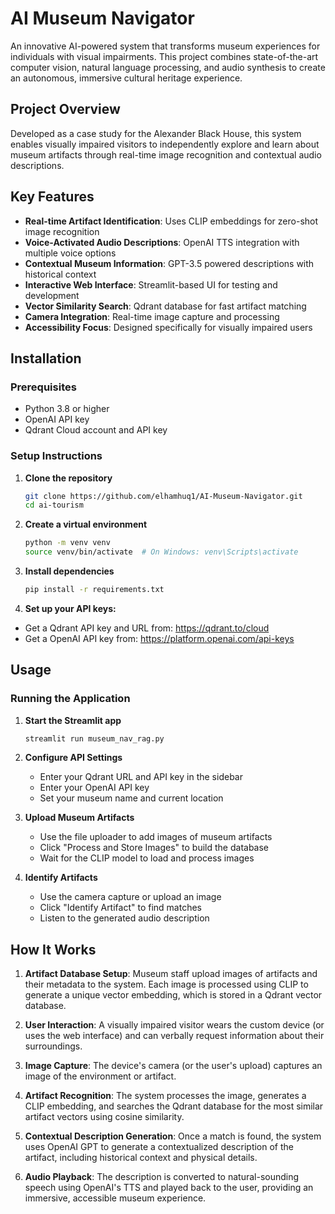 
# AI Museum Navigator

An innovative AI-powered system that transforms museum experiences for individuals with visual impairments. This project combines state-of-the-art computer vision, natural language processing, and audio synthesis to create an autonomous, immersive cultural heritage experience.

## Project Overview

Developed as a case study for the Alexander Black House, this system enables visually impaired visitors to independently explore and learn about museum artifacts through real-time image recognition and contextual audio descriptions.

## Key Features

-  **Real-time Artifact Identification**: Uses CLIP embeddings for zero-shot image recognition
-  **Voice-Activated Audio Descriptions**: OpenAI TTS integration with multiple voice options
-  **Contextual Museum Information**: GPT-3.5 powered descriptions with historical context
-  **Interactive Web Interface**: Streamlit-based UI for testing and development
-  **Vector Similarity Search**: Qdrant database for fast artifact matching
-  **Camera Integration**: Real-time image capture and processing
-  **Accessibility Focus**: Designed specifically for visually impaired users

##  Installation

### Prerequisites

- Python 3.8 or higher
- OpenAI API key
- Qdrant Cloud account and API key

### Setup Instructions

1. **Clone the repository**

   ```bash
   git clone https://github.com/elhamhuq1/AI-Museum-Navigator.git
   cd ai-tourism
   ```

2. **Create a virtual environment**

   ```bash
   python -m venv venv
   source venv/bin/activate  # On Windows: venv\Scripts\activate
   ```

3. **Install dependencies**

   ```bash
   pip install -r requirements.txt
   ```

4. **Set up your API keys:**

 - Get a Qdrant API key and URL from: https://qdrant.to/cloud
 - Get a OpenAI API key from: https://platform.openai.com/api-keys

##  Usage

### Running the Application

1. **Start the Streamlit app**

   ```bash
   streamlit run museum_nav_rag.py
   ```

2. **Configure API Settings**

   - Enter your Qdrant URL and API key in the sidebar
   - Enter your OpenAI API key
   - Set your museum name and current location

3. **Upload Museum Artifacts**

   - Use the file uploader to add images of museum artifacts
   - Click "Process and Store Images" to build the database
   - Wait for the CLIP model to load and process images

4. **Identify Artifacts**
   - Use the camera capture or upload an image
   - Click "Identify Artifact" to find matches
   - Listen to the generated audio description

##  How It Works

1. **Artifact Database Setup**: Museum staff upload images of artifacts and their metadata to the system. Each image is processed using CLIP to generate a unique vector embedding, which is stored in a Qdrant vector database.

2. **User Interaction**: A visually impaired visitor wears the custom device (or uses the web interface) and can verbally request information about their surroundings.

3. **Image Capture**: The device's camera (or the user's upload) captures an image of the environment or artifact.

4. **Artifact Recognition**: The system processes the image, generates a CLIP embedding, and searches the Qdrant database for the most similar artifact vectors using cosine similarity.

5. **Contextual Description Generation**: Once a match is found, the system uses OpenAI GPT to generate a contextualized description of the artifact, including historical context and physical details.

6. **Audio Playback**: The description is converted to natural-sounding speech using OpenAI's TTS and played back to the user, providing an immersive, accessible museum experience.
